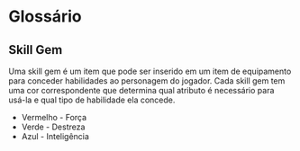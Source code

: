 # Glossário

## Skill Gem

Uma skill gem é um item que pode ser inserido em um item de equipamento para conceder habilidades ao personagem do jogador. Cada skill gem tem uma cor correspondente que determina qual atributo é necessário para usá-la e qual tipo de habilidade ela concede.

  - Vermelho - Força
  - Verde - Destreza
  - Azul - Inteligência